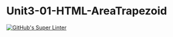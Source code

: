 # Unit3-01-HTML-AreaTrapezoid
[![GitHub's Super Linter](https://github.com/ICS20-Programming-Grace-S/Unit3-01-HTML-AreaTrapezoid/workflows/GitHub's%20Super%20Linter/badge.svg)](https://github.com/ICS20-Programming-Grace-S/Unit3-01-HTML-AreaTrapezoid/actions)

